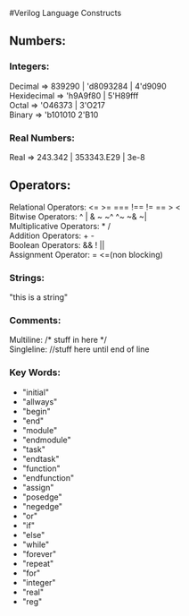#Verilog Language Constructs

<h2>Numbers:</h2>
<h3>Integers:</h3>
<p>
Decimal => 839290 | 'd8093284 | 4'd9090<br>
Hexidecimal => 'h9A9f80 | 5'H89fff<br>
Octal => 'O46373 | 3'O217<br>
Binary => 'b101010 2'B10
</p>

<h3>Real Numbers:</h3>
<p>
Real => 243.342 | 353343.E29 | 3e-8<br>
</p>

<h2>Operators:</h2>
<p>
Relational Operators: <= >= === !== != == > < <br>
Bitwise Operators: ^ | & ~ ~^ ^~ ~& ~| <br>
Multiplicative Operators: * / <br>
Addition Operators: + - <br>
Boolean Operators: && ! || <br>
Assignment Operator: = <=(non blocking)
</p>

<h3>Strings:</h3>
<p>"this is a string"<br></p>

<h3>Comments:</h3>
<p>
Multiline: /* stuff in here */ <br>
Singleline: //stuff here until end of line  <br>
</p>
<h3>Key Words:</h3>
<ul>
	<li>"initial"</li>
	<li>"allways"</li>
	<li>"begin"</li>
	<li>"end"</li>
	<li>"module"</li>
	<li>"endmodule"</li>
	<li>"task"</li>
	<li>"endtask"</li>
	<li>"function"</li>
	<li>"endfunction"</li>
	<li>"assign"</li>
	<li>"posedge"</li>
	<li>"negedge"</li>
	<li>"or"</li>
	<li>"if"</li>
	<li>"else"</li>
	<li>"while"</li>
	<li>"forever"</li>
	<li>"repeat"</li>
	<li>"for"</li>
	<li>"integer"</li>
	<li>"real"</li>
	<li>"reg"</li>
</ul>




